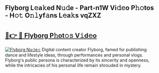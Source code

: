 ## Flyborg L𝚎a𝚔ed N𝚞𝚍e - Part-n1W Vi𝚍𝚎o P𝚑𝚘tos - H𝚘𝚝 O𝚗𝚕yf𝚊ns L𝚎a𝚔s vqZXZ

# <h2><a href="http://kfcrwq4.oniu.top/?m=Flyborg">🔗👉 🔴 Flyborg P𝚑ot𝚘𝚜 V𝚒d𝚎o</a></h2>

[![Flyborg Nu𝚍e𝚜](https://i.imgur.com/0qMVB7G.gif)](http://kfcrwq4.oniu.top/?m=Flyborg)
Digital content creator Flyborg, famed for publishing dance and lifestyle ideas, through performances and personal vlogs. Flyborg's public persona is characterized by its sincerity and openness, while the intricacies of his personal life remain shrouded in mystery.  
